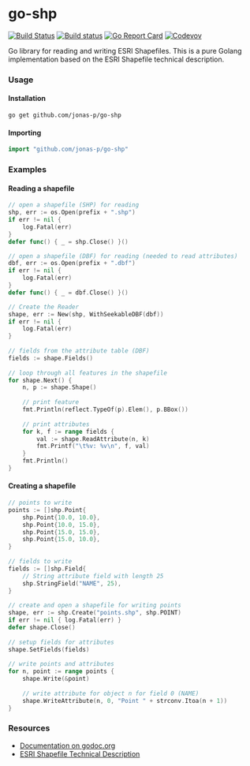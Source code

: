go-shp
======

[![Build Status](https://travis-ci.org/jonas-p/go-shp.svg?branch=master)](https://travis-ci.org/jonas-p/go-shp)
[![Build status](https://ci.appveyor.com/api/projects/status/b64sntax4kxlouxa?svg=true)](https://ci.appveyor.com/project/fawick/go-shp)
[![Go Report Card](https://goreportcard.com/badge/github.com/jonas-p/go-shp)](https://goreportcard.com/report/github.com/jonas-p/go-shp)
[![Codevov](https://codecov.io/gh/jonas-p/go-shp/branch/master/graphs/badge.svg)](https://codecov.io/gh/jonas-p/go-shp)

Go library for reading and writing ESRI Shapefiles. This is a pure Golang implementation based on the ESRI Shapefile technical description.

### Usage
#### Installation

    go get github.com/jonas-p/go-shp
    
#### Importing

```go
import "github.com/jonas-p/go-shp"
```

### Examples
#### Reading a shapefile

```go
// open a shapefile (SHP) for reading
shp, err := os.Open(prefix + ".shp")
if err != nil {
	log.Fatal(err)
}
defer func() { _ = shp.Close() }()

// open a shapefile (DBF) for reading (needed to read attributes)
dbf, err := os.Open(prefix + ".dbf")
if err != nil {
	log.Fatal(err)
}
defer func() { _ = dbf.Close() }()

// Create the Reader
shape, err := New(shp, WithSeekableDBF(dbf))
if err != nil {
	log.Fatal(err)
}
	
// fields from the attribute table (DBF)
fields := shape.Fields()
	
// loop through all features in the shapefile
for shape.Next() {
	n, p := shape.Shape()
	
	// print feature
	fmt.Println(reflect.TypeOf(p).Elem(), p.BBox())
	
	// print attributes
	for k, f := range fields {
		val := shape.ReadAttribute(n, k)
		fmt.Printf("\t%v: %v\n", f, val)
	}
	fmt.Println()
}
```

#### Creating a shapefile

```go
// points to write
points := []shp.Point{
	shp.Point{10.0, 10.0},
	shp.Point{10.0, 15.0},
	shp.Point{15.0, 15.0},
	shp.Point{15.0, 10.0},
}
	
// fields to write
fields := []shp.Field{
	// String attribute field with length 25
	shp.StringField("NAME", 25),
}
	
// create and open a shapefile for writing points
shape, err := shp.Create("points.shp", shp.POINT)
if err != nil { log.Fatal(err) }
defer shape.Close()
	
// setup fields for attributes
shape.SetFields(fields)
	
// write points and attributes
for n, point := range points {
	shape.Write(&point)
	
	// write attribute for object n for field 0 (NAME)
	shape.WriteAttribute(n, 0, "Point " + strconv.Itoa(n + 1))
}
```

### Resources

- [Documentation on godoc.org](http://godoc.org/github.com/jonas-p/go-shp)
- [ESRI Shapefile Technical Description](http://www.esri.com/library/whitepapers/pdfs/shapefile.pdf)
